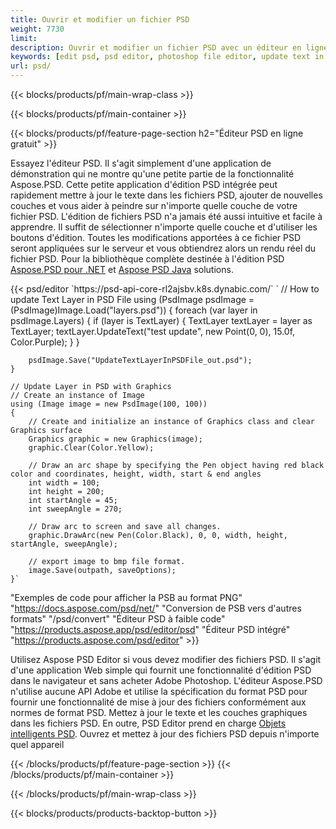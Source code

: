 ```yaml
---
title: Ouvrir et modifier un fichier PSD
weight: 7730
limit: 
description: Ouvrir et modifier un fichier PSD avec un éditeur en ligne
keywords: [edit psd, psd editor, photoshop file editor, update text in psd, update psd, open psd, update text in psd]
url: psd/
---
```


{{< blocks/products/pf/main-wrap-class >}}

{{< blocks/products/pf/main-container >}}

{{< blocks/products/pf/feature-page-section h2="Éditeur PSD en ligne gratuit" >}}
<p>Essayez l'éditeur PSD. Il s'agit simplement d'une application de démonstration qui ne montre qu'une petite partie de la fonctionnalité Aspose.PSD. Cette petite application d'édition PSD intégrée peut rapidement mettre à jour le texte dans les fichiers PSD, ajouter de nouvelles couches et vous aider à peindre sur n'importe quelle couche de votre fichier PSD. L'édition de fichiers PSD n'a jamais été aussi intuitive et facile à apprendre. Il suffit de sélectionner n'importe quelle couche et d'utiliser les boutons d'édition. Toutes les modifications apportées à ce fichier PSD seront appliquées sur le serveur et vous obtiendrez alors un rendu réel du fichier PSD. Pour la bibliothèque complète destinée à l'édition PSD <a href="/psd/{{< lang-code >}}net">Aspose.PSD pour .NET</a> et <a href="/psd/{{< lang-code >}}java">Aspose PSD Java</a> solutions. </p>
{{< psd/editor `https://psd-api-core-rl2ajsbv.k8s.dynabic.com/` 
`	// How to update Text Layer in PSD File
	using (PsdImage psdImage = (PsdImage)Image.Load("layers.psd"))
  	{
		foreach (var layer in psdImage.Layers)
		{
			if (layer is TextLayer)
			{
				TextLayer textLayer = layer as TextLayer;
				textLayer.UpdateText("test update", new Point(0, 0), 15.0f, Color.Purple);
			}
		}

		psdImage.Save("UpdateTextLayerInPSDFile_out.psd");
	}
	
	// Update Layer in PSD with Graphics
	// Create an instance of Image
	using (Image image = new PsdImage(100, 100))
	{
		// Create and initialize an instance of Graphics class and clear Graphics surface
		Graphics graphic = new Graphics(image);
		graphic.Clear(Color.Yellow);

		// Draw an arc shape by specifying the Pen object having red black color and coordinates, height, width, start & end angles                 
		int width = 100;
		int height = 200;
		int startAngle = 45;
		int sweepAngle = 270;

		// Draw arc to screen and save all changes.
		graphic.DrawArc(new Pen(Color.Black), 0, 0, width, height, startAngle, sweepAngle);

		// export image to bmp file format.
		image.Save(outpath, saveOptions);
	}` 
"Exemples de code pour afficher la PSB au format PNG"  "https://docs.aspose.com/psd/net/" 
"Conversion de PSB vers d'autres formats"  "/psd/convert" 
"Éditeur PSD à faible code" "https://products.aspose.app/psd/editor/psd" 
"Éditeur PSD intégré" "https://products.aspose.com/psd/editor" >}}
<p>Utilisez Aspose PSD Editor si vous devez modifier des fichiers PSD. Il s'agit d'une application Web simple qui fournit une fonctionnalité d'édition PSD dans le navigateur et sans acheter Adobe Photoshop. L'éditeur Aspose.PSD n'utilise aucune API Adobe et utilise la spécification du format PSD pour fournir une fonctionnalité de mise à jour des fichiers conformément aux normes de format PSD. Mettez à jour le texte et les couches graphiques dans les fichiers PSD. En outre, PSD Editor prend en charge <a href="https://reference.aspose.com/psd/net/aspose.psd.fileformats.psd.layers.smartobjects/smartobjectlayer/">Objets intelligents PSD</a>. Ouvrez et mettez à jour des fichiers PSD depuis n'importe quel appareil</p>

{{< /blocks/products/pf/feature-page-section >}}
{{< /blocks/products/pf/main-container >}}


{{< /blocks/products/pf/main-wrap-class >}}

{{< blocks/products/products-backtop-button >}}
